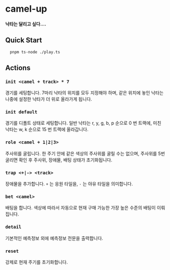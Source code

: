 # camel-up

#### 낙타는 달리고 싶다....

## Quick Start

```zsh
  pnpm ts-node ./play.ts
```

## Actions

### `init <camel + track> * 7`

경기를 세팅합니다. 7마리 낙타의 위치를 모두 지정해야 하며, 같은 위치에 놓인 낙타는 나중에 설정한 낙타가 더 위로 올라가게 됩니다.

### `init default`

경기를 디폴트 상태로 세팅합니다. 일반 낙타는 r, y, g, b, p 순으로 0 번 트랙에, 미친 낙타는 w, k 순으로 15 번 트랙에 올라갑니다.

### `role <camel + 1|2|3>`

주사위를 굴립니다. 한 주기 안에 같은 색상의 주사위를 굴릴 수는 없으며, 주사위를 5번 굴리면 확인 후 주사위, 장애물, 배팅 상태가 초기화됩니다.

### `trap <+|-> <track>`

장애물을 추가합니다. `+` 는 응원 타일을, `-` 는 야유 타일을 의미합니다.

### `bet <camel>`

배팅을 합니다. 색상에 따라서 자동으로 현재 구매 가능한 가장 높은 수준의 배팅이 이뤄집니다.

### `detail`

기본적인 예측정보 외에 예측정보 전문을 출력합니다.

### `reset`

강제로 현재 주기를 초기화합니다.
